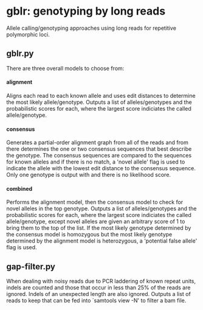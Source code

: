 # gblr: genotyping by long reads

Allele calling/genotyping approaches using long reads for repetitive polymorphic loci.

## gblr.py
There are three overall models to choose from: 

#### alignment
Aligns each read to each known allele and uses edit distances to determine the most likely allele/genotype. Outputs a list of alleles/genotypes and the probabilistic scores for each, where the largest score indiciates the called allele/genotype.

#### consensus
Generates a partial-order alignment graph from all of the reads and from there determines the one or two consensus sequences that best describe the genotype. The consensus sequences are compared to the sequences for known alleles and if there is no match, a 'novel allele' flag is used to indicate the allele with the lowest edit distance to the consensus sequence. Only one genotype is output with and there is no likelihood score.

#### combined
Performs the alignment model, then the consensus model to check for novel alleles in the top genotype. Outputs a list of alleles/genotypes and the probabilistic scores for each, where the largest score indiciates the called allele/genotype, except novel alleles are given an arbitrary score of 1 to bring them to the top of the list. If the most likely genotype determined by the consensus model is homozygous but the most likely genotype determined by the alignment model is heterozygous, a 'potential false allele' flag is used.

## gap-filter.py
When dealing with noisy reads due to PCR laddering of known repeat units, indels are counted and those that occur in less than 25% of the reads are ignored. Indels of an unexpected length are also ignored. Outputs a list of reads to keep that can be fed into `samtools view -N' to filter a bam file.
